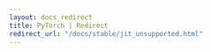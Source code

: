 ```yaml
---
layout: docs_redirect
title: PyTorch | Redirect
redirect_url: "/docs/stable/jit_unsupported.html"
---
```

